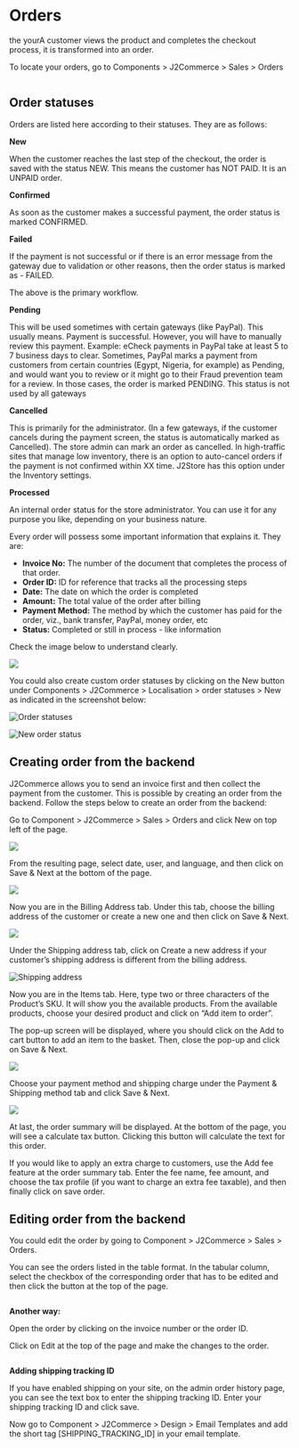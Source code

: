 # Orders

the yourA customer views the product and completes the checkout process, it is transformed into an order.

To locate your orders, go to Components > J2Commerce > Sales > Orders

<figure><img src="../.gitbook/assets/orders1.webp" alt=""><figcaption></figcaption></figure>

## Order statuses <a href="#order-statuses" id="order-statuses"></a>

Orders are listed here according to their statuses. They are as follows:

**New**

When the customer reaches the last step of the checkout, the order is saved with the status NEW. This means the customer has NOT PAID. It is an UNPAID order.

**Confirmed**

As soon as the customer makes a successful payment, the order status is marked CONFIRMED.

**Failed**

If the payment is not successful or if there is an error message from the gateway due to validation or other reasons, then the order status is marked as - FAILED.

The above is the primary workflow.

**Pending**

This will be used sometimes with certain gateways (like PayPal). This usually means. Payment is successful. However, you will have to manually review this payment. Example: eCheck payments in PayPal take at least 5 to 7 business days to clear. Sometimes, PayPal marks a payment from customers from certain countries (Egypt, Nigeria, for example) as Pending, and would want you to review or it might go to their Fraud prevention team for a review. In those cases, the order is marked PENDING. This status is not used by all gateways

**Cancelled**

This is primarily for the administrator. (In a few gateways, if the customer cancels during the payment screen, the status is automatically marked as Cancelled). The store admin can mark an order as cancelled. In high-traffic sites that manage low inventory, there is an option to auto-cancel orders if the payment is not confirmed within XX time. J2Store has this option under the Inventory settings.

**Processed**

An internal order status for the store administrator. You can use it for any purpose you like, depending on your business nature.

Every order will possess some important information that explains it. They are:

* **Invoice No:** The number of the document that completes the process of that order.
* **Order ID:** ID for reference that tracks all the processing steps
* **Date:** The date on which the order is completed
* **Amount:** The total value of the order after billing
* **Payment Method:** The method by which the customer has paid for the order, viz., bank transfer, PayPal, money order, etc
* **Status:** Completed or still in process - like information

Check the image below to understand clearly.

![](../.gitbook/assets/orders3.webp)

You could also create custom order statuses by clicking on the New button under Components > J2Commerce > Localisation > order statuses > New as indicated in the screenshot below:

![Order statuses](<../.gitbook/assets/orders4 (1).webp>)

![New order status](../.gitbook/assets/orders5.webp)

## Creating order from the backend <a href="#creating-order-from-backend" id="creating-order-from-backend"></a>

J2Commerce allows you to send an invoice first and then collect the payment from the customer. This is possible by creating an order from the backend. Follow the steps below to create an order from the backend:

Go to Component > J2Commerce > Sales > Orders and click New on top left of the page.

![](../.gitbook/assets/orders6.webp)

From the resulting page, select date, user, and language, and then click on Save & Next at the bottom of the page.

![](../.gitbook/assets/orders7.webp)

Now you are in the Billing Address tab. Under this tab, choose the billing address of the customer or create a new one and then click on Save & Next.

![](../.gitbook/assets/orders8.webp)

Under the Shipping address tab, click on Create a new address if your customer’s shipping address is different from the billing address.

![Shipping address](../.gitbook/assets/orders9.webp)

Now you are in the Items tab. Here, type two or three characters of the Product’s SKU. It will show you the available products. From the available products, choose your desired product and click on “Add item to order”.

The pop-up screen will be displayed, where you should click on the Add to cart button to add an item to the basket. Then, close the pop-up and click on Save & Next.

![](<../.gitbook/assets/orders10 (1).webp>)

Choose your payment method and shipping charge under the Payment & Shipping method tab and click Save & Next.

![](../.gitbook/assets/orders11.webp)

At last, the order summary will be displayed. At the bottom of the page, you will see a calculate tax button. Clicking this button will calculate the text for this order.

If you would like to apply an extra charge to customers, use the Add fee feature at the order summary tab. Enter the fee name, fee amount, and choose the tax profile (if you want to charge an extra fee taxable), and then finally click on save order.

## Editing order from the backend <a href="#editing-order-from-backend" id="editing-order-from-backend"></a>

You could edit the order by going to Component > J2Commerce > Sales > Orders.

You can see the orders listed in the table format. In the tabular column, select the checkbox of the corresponding order that has to be edited and then click the button at the top of the page.

<figure><img src="../.gitbook/assets/orders14.webp" alt=""><figcaption></figcaption></figure>

**Another way:**

Open the order by clicking on the invoice number or the order ID.

Click on Edit at the top of the page and make the changes to the order.

<figure><img src="../.gitbook/assets/orders15.webp" alt=""><figcaption></figcaption></figure>

**Adding shipping tracking ID**

If you have enabled shipping on your site, on the admin order history page, you can see the text box to enter the shipping tracking ID. Enter your shipping tracking ID and click save.

Now go to Component > J2Commerce > Design > Email Templates and add the short tag \[SHIPPING\_TRACKING\_ID] in your email template.
